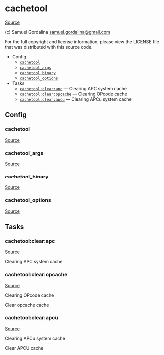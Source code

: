 <!-- DO NOT EDIT THIS FILE! -->
<!-- Instead edit contrib/cachetool.php -->
<!-- Then run bin/docgen -->

# cachetool

[Source](/contrib/cachetool.php)

(c) Samuel Gordalina <samuel.gordalina@gmail.com>

For the full copyright and license information, please view the LICENSE
file that was distributed with this source code.


* Config
  * [`cachetool`](#cachetool)
  * [`cachetool_args`](#cachetool_args)
  * [`cachetool_binary`](#cachetool_binary)
  * [`cachetool_options`](#cachetool_options)
* Tasks
  * [`cachetool:clear:apc`](#cachetool:clear:apc) — Clearing APC system cache
  * [`cachetool:clear:opcache`](#cachetool:clear:opcache) — Clearing OPcode cache
  * [`cachetool:clear:apcu`](#cachetool:clear:apcu) — Clearing APCu system cache

## Config
### cachetool
[Source](/contrib/cachetool.php#L10)



### cachetool_args
[Source](/contrib/cachetool.php#L11)



### cachetool_binary
[Source](/contrib/cachetool.php#L12)



### cachetool_options
[Source](/contrib/cachetool.php#L26)




## Tasks
### cachetool:clear:apc
[Source](/contrib/cachetool.php#L40)

Clearing APC system cache



### cachetool:clear:opcache
[Source](/contrib/cachetool.php#L48)

Clearing OPcode cache

Clear opcache cache

### cachetool:clear:apcu
[Source](/contrib/cachetool.php#L56)

Clearing APCu system cache

Clear APCU cache


